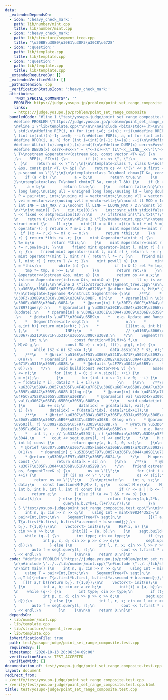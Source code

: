 ```yaml
---
data:
  _extendedDependsOn:
  - icon: ':heavy_check_mark:'
    path: lib/number/mint.cpp
    title: lib/number/mint.cpp
  - icon: ':heavy_check_mark:'
    path: lib/structure/segment_tree.cpp
    title: "\u30BB\u30B0\u30E1\u30F3\u30C8\u6728"
  - icon: ':question:'
    path: lib/template.cpp
    title: lib/template.cpp
  - icon: ':question:'
    path: lib/template.cpp
    title: lib/template.cpp
  _extendedRequiredBy: []
  _extendedVerifiedWith: []
  _pathExtension: cpp
  _verificationStatusIcon: ':heavy_check_mark:'
  attributes:
    '*NOT_SPECIAL_COMMENTS*': ''
    PROBLEM: https://judge.yosupo.jp/problem/point_set_range_composite
    links:
    - https://judge.yosupo.jp/problem/point_set_range_composite
  bundledCode: "#line 1 \"test/yosupo-judge/point_set_range_composite.test.cpp\"\n\
    #define PROBLEM \"https://judge.yosupo.jp/problem/point_set_range_composite\"\n\
    \n#line 1 \"lib/template.cpp\"\n\n\n\n#include <bits/stdc++.h>\n\nusing namespace\
    \ std;\n\n#define REP(i, n) for (int i=0; i<(n); ++i)\n#define RREP(i, n) for\
    \ (int i=(int)(n)-1; i>=0; --i)\n#define FOR(i, a, n) for (int i=(a); i<(n); ++i)\n\
    #define RFOR(i, a, n) for (int i=(int)(n)-1; i>=(a); --i)\n\n#define SZ(x) ((int)(x).size())\n\
    #define ALL(x) (x).begin(),(x).end()\n\n#define DUMP(x) cerr<<#x<<\" = \"<<(x)<<endl\n\
    #define DEBUG(x) cerr<<#x<<\" = \"<<(x)<<\" (L\"<<__LINE__<<\")\"<<endl;\n\ntemplate<class\
    \ T>\nostream &operator<<(ostream &os, const vector <T> &v) {\n    os << \"[\"\
    ;\n    REP(i, SZ(v)) {\n        if (i) os << \", \";\n        os << v[i];\n  \
    \  }\n    return os << \"]\";\n}\n\ntemplate<class T, class U>\nostream &operator<<(ostream\
    \ &os, const pair <T, U> &p) {\n    return os << \"(\" << p.first << \" \" <<\
    \ p.second << \")\";\n}\n\ntemplate<class T>\nbool chmax(T &a, const T &b) {\n\
    \    if (a < b) {\n        a = b;\n        return true;\n    }\n    return false;\n\
    }\n\ntemplate<class T>\nbool chmin(T &a, const T &b) {\n    if (b < a) {\n   \
    \     a = b;\n        return true;\n    }\n    return false;\n}\n\nusing ll =\
    \ long long;\nusing ull = unsigned long long;\nusing ld = long double;\nusing\
    \ P = pair<int, int>;\nusing vi = vector<int>;\nusing vll = vector<ll>;\nusing\
    \ vvi = vector<vi>;\nusing vvll = vector<vll>;\n\nconst ll MOD = 1e9 + 7;\nconst\
    \ int INF = INT_MAX / 2;\nconst ll LINF = LLONG_MAX / 2;\nconst ld eps = 1e-9;\n\
    \n/*\nint main() {\n    cin.tie(0);\n    ios::sync_with_stdio(false);\n    cout\
    \ << fixed << setprecision(10);\n\n    // ifstream in(\"in.txt\");\n    // cin.rdbuf(in.rdbuf());\n\
    \n    return 0;\n}\n*/\n\n\n#line 2 \"lib/number/mint.cpp\"\n\ntemplate<ll m>\n\
    struct mint {\n    ll x;\n    mint(ll x = 0) : x(((x % m) + m) % m) {}\n    mint\
    \ operator-() { return x ? m-x : 0; }\n    mint &operator+=(mint r) {\n      \
    \  if ((x += r.x) >= m) x -= m;\n        return *this;\n    }\n    mint &operator-=(mint\
    \ r) { return *this += -r; }\n    mint &operator*=(mint r) {\n        (x *= r.x)\
    \ %= m;\n        return *this;\n    }\n    mint &operator/=(mint r) { return *this\
    \ *= r.pow(m-2); }\n\n    friend mint operator+(mint l, mint r) { return l +=\
    \ r; }\n    friend mint operator-(mint l, mint r) { return l -= r; }\n    friend\
    \ mint operator*(mint l, mint r) { return l *= r; }\n    friend mint operator/(mint\
    \ l, mint r) { return l /= r; }\n    mint pow(ll n) {\n        mint ret = 1, tmp\
    \ = *this;\n        while (n) {\n            if (n & 1) ret *= tmp;\n        \
    \    tmp *= tmp, n >>= 1;\n        }\n        return ret;\n    }\n    friend ostream\
    \ &operator<<(ostream &os, mint a) {\n        return os << a.x;\n    }\n    friend\
    \ istream &operator>>(istream &is, mint& a) {\n        ll x; is >> x; a = x; return\
    \ is;\n    }\n};\n\n#line 2 \"lib/structure/segment_tree.cpp\"\n\n/**\n* @brief\
    \ \u30BB\u30B0\u30E1\u30F3\u30C8\u6728\n* @author habara-k, Md\n* @date 2020/06/17\n\
    */\n\ntemplate<typename M>\nstruct SegmentTree {\n\n    /**\n    * @brief \u30B3\
    \u30F3\u30B9\u30C8\u30E9\u30AF\u30BF. O(n)\n    * @param[in] n \u30BB\u30B0\u6728\
    \u306E\u30B5\u30A4\u30BA.\n    * @param[in] f \u30E2\u30CE\u30A4\u30C9\u306E\u6F14\
    \u7B97(query).\n    * @param[in] g \u30E2\u30CE\u30A4\u30C9\u306E\u6F14\u7B97\
    (update).\n    * @param[in] e \u30E2\u30CE\u30A4\u30C9\u306E\u5358\u4F4D\u5143\
    .\n    * @details \u4F7F\u3044\u65B9\n    *   e.g. Update and Range Minimum\n\
    \    *   SegmentTree<int> segt(\n    *            n,\n    *            [](int\
    \ a,int b){ return min(a+b); },\n    *            [](int a, int b){ return b;\
    \ },\n    *            INF);\n    *               // \u5168\u3066\u5358\u4F4D\u5143\
    \u3067\u521D\u671F\u5316\u3055\u308C\u308B.\n    */\n    SegmentTree(\n      \
    \      int n,\n            const function<M(M,M)>& f,\n            const function<M(M,\
    \ M)>& g,\n            const M& e) : n(n), f(f), g(g), e(e) {\n        sz = 1;\n\
    \        while (sz < n) sz <<= 1;\n        data.assign(2 * sz, e);\n    }\n\n\
    \    /**\n    * @brief \u5168\u4F53\u306B\u521D\u671F\u5024\u3092\u5165\u308C\u308B\
    . O(n)\n    * @param[in] v \u8981\u7D20\u30E2\u30CE\u30A4\u30C9\u306Evector. \u521D\
    \u671F\u5316\u3059\u308B.\n    * @details \u4F7F\u3044\u65B9\n    *   segt.build(vector<int>(n,\
    \ 0));\n    */\n    void build(const vector<M>& v) {\n        assert(v.size()\
    \ <= n);\n        for (int i = 0; i < v.size(); ++i) {\n            data[i + sz]\
    \ = v[i];\n        }\n        for (int i = sz-1; i > 0; --i) {\n            data[i]\
    \ = f(data[2 * i], data[2 * i + 1]);\n        }\n    }\n\n    /**\n     * @brief\
    \ \u6307\u5B9A\u3057\u305F\u4F4D\u7F6E\u306B\u66F4\u65B0\u30AF\u30A8\u30EA\u3092\
    \u5B9F\u884C\u3059\u308B O(log n)\n     * @param[in] idx \u4F4D\u7F6Eidx\u306B\
    \u4F5C\u7528\u3055\u305B\u308B\n     * @param[in] val \u5024x\u3092g(data[idx+sz],\
    \ val)\u3067\u66F4\u65B0\u3059\u308B\n     */\n    void update(int idx, M val)\
    \ {\n      idx += sz;\n      data[idx] = g(data[idx], val);\n      while(idx >>=\
    \ 1) {\n        data[idx] = f(data[2*idx], data[2*idx+1]);\n      }\n    }\n\n\
    \    /**\n    * @brief \u6307\u5B9A\u3057\u305F\u533A\u9593\u306B\u53D6\u5F97\u30AF\
    \u30A8\u30EA\u3092\u5B9F\u884C\u3059\u308B. O(log n)\n    * @param[in] l, r \u533A\
    \u9593[l, r) \u3092\u53D6\u5F97\u3059\u308B.\n    * @return \u53D6\u5F97\u3057\
    \u305F\u5024.\n    * @details \u4F7F\u3044\u65B9\n    *   e.g. Range Minimum\n\
    \    *   int l, r; // \u533A\u9593[l, r) \u306Emin\u3092\u53D6\u5F97\u3057\u305F\
    \u3044.\n    *   cout << segt.query(l, r) << endl;\n    */\n    M query(int a,\
    \ int b) const {\n        return query(a, b, 1, 0, sz);\n    }\n\n    /**\n  \
    \  * @brief \u6307\u5B9A\u3057\u305Findex\u306E\u8981\u7D20\u3092\u53D6\u5F97\
    . O(1)\n    * @param[in] i \u53D6\u5F97\u3057\u305F\u3044\u8981\u7D20\u306Eindex\n\
    \    * @return \u53D6\u5F97\u3057\u305F\u5024.\n    */\n    M operator[](int k)\
    \ const {\n        return data[k + sz];\n    }\n\n    /**\n    * @brief vector\
    \ \u307F\u305F\u3044\u306B\u51FA\u529B.\n    */\n    friend ostream& operator<<(ostream&\
    \ os, SegmentTree& s) {\n        os << \"[\";\n        for (int i = 0; i < s.n;\
    \ ++i) {\n            if (i) os << \" \";\n            os << s[i];\n        }\n\
    \        return os << \"]\";\n    }\n\nprivate:\n    int n, sz;\n    vector<M>\
    \ data;\n    const function<M(M,M)> f, g;\n    const M e;\n\n    M query(int a,\
    \ int b, int k, int l, int r) const {\n        if (r <= a || b <= l) {\n     \
    \       return e;\n        } else if (a <= l && r <= b) {\n            return\
    \ data[k];\n        } else {\n            return f(query(a,b,2*k,  l,(l+r)/2),\n\
    \                     query(a,b,2*k+1,(l+r)/2,r));\n        }\n    }\n};\n#line\
    \ 5 \"test/yosupo-judge/point_set_range_composite.test.cpp\"\n\nint main() {\n\
    \    int n, q; cin >> n >> q;\n    using Int = mint<998244353>;\n    using T =\
    \ pair<Int,Int>;\n\n    SegmentTree<T> segt(n,\n            [](T a,T b){return\
    \ T{a.first*b.first, b.first*a.second + b.second};},\n            [](T a,T b){return\
    \ b;}, T{1,0});\n\n    vector<T> init(n);\n    REP(i, n) {\n        int a, b;\
    \ cin >> a >> b;\n        init[i] = {a, b};\n    }\n    segt.build(init);\n\n\
    \    while (q--) {\n        int type; cin >> type;\n        if (type == 0) {\n\
    \            int p, c, d; cin >> p >> c >> d;\n            segt.update(p, T{c,\
    \ d});\n        } else {\n            int l, r, x; cin >> l >> r >> x;\n     \
    \       auto f = segt.query(l, r);\n            cout << f.first * x + f.second\
    \ << endl;\n        }\n    }\n\n\n    return 0;\n}\n"
  code: "#define PROBLEM \"https://judge.yosupo.jp/problem/point_set_range_composite\"\
    \n\n#include \"../../lib/number/mint.cpp\"\n#include \"../../lib/structure/segment_tree.cpp\"\
    \n\nint main() {\n    int n, q; cin >> n >> q;\n    using Int = mint<998244353>;\n\
    \    using T = pair<Int,Int>;\n\n    SegmentTree<T> segt(n,\n            [](T\
    \ a,T b){return T{a.first*b.first, b.first*a.second + b.second};},\n         \
    \   [](T a,T b){return b;}, T{1,0});\n\n    vector<T> init(n);\n    REP(i, n)\
    \ {\n        int a, b; cin >> a >> b;\n        init[i] = {a, b};\n    }\n    segt.build(init);\n\
    \n    while (q--) {\n        int type; cin >> type;\n        if (type == 0) {\n\
    \            int p, c, d; cin >> p >> c >> d;\n            segt.update(p, T{c,\
    \ d});\n        } else {\n            int l, r, x; cin >> l >> r >> x;\n     \
    \       auto f = segt.query(l, r);\n            cout << f.first * x + f.second\
    \ << endl;\n        }\n    }\n\n\n    return 0;\n}\n"
  dependsOn:
  - lib/number/mint.cpp
  - lib/template.cpp
  - lib/structure/segment_tree.cpp
  - lib/template.cpp
  isVerificationFile: true
  path: test/yosupo-judge/point_set_range_composite.test.cpp
  requiredBy: []
  timestamp: '2020-10-13 20:06:34+09:00'
  verificationStatus: TEST_ACCEPTED
  verifiedWith: []
documentation_of: test/yosupo-judge/point_set_range_composite.test.cpp
layout: document
redirect_from:
- /verify/test/yosupo-judge/point_set_range_composite.test.cpp
- /verify/test/yosupo-judge/point_set_range_composite.test.cpp.html
title: test/yosupo-judge/point_set_range_composite.test.cpp
---
```

